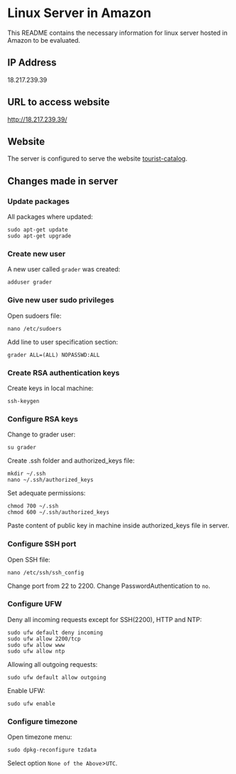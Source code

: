 # Linux Server in Amazon
This README contains the necessary information for linux server hosted in Amazon to be evaluated.

## IP Address
18.217.239.39

## URL to access website
http://18.217.239.39/

## Website
The server is configured to serve the website [tourist-catalog](https://github.com/caiopg/turist-catalog).

## Changes made in server

### Update packages
All packages where updated:
```
sudo apt-get update
sudo apt-get upgrade
```

### Create new user
A new user called `grader` was created:
```
adduser grader
```

### Give new user sudo privileges
Open sudoers file:
```
nano /etc/sudoers
```

Add line to user specification section:
```
grader ALL=(ALL) NOPASSWD:ALL
```

### Create RSA authentication keys
Create keys in local machine:
```
ssh-keygen
```

### Configure RSA keys
Change to grader user:
```
su grader
```

Create .ssh folder and authorized_keys file:
```
mkdir ~/.ssh
nano ~/.ssh/authorized_keys
```

Set adequate permissions:
```
chmod 700 ~/.ssh
chmod 600 ~/.ssh/authorized_keys
```

Paste content of public key in machine inside authorized_keys file in server.

### Configure SSH port
Open SSH file:
```
nano /etc/ssh/ssh_config
```

Change port from 22 to 2200.
Change PasswordAuthentication to `no`.

### Configure UFW
Deny all incoming requests except for SSH(2200), HTTP and NTP:
```
sudo ufw default deny incoming
sudo ufw allow 2200/tcp
sudo ufw allow www
sudo ufw allow ntp
```

Allowing all outgoing requests:
```
sudo ufw default allow outgoing
```

Enable UFW:
```
sudo ufw enable
```

### Configure timezone
Open timezone menu:
```
sudo dpkg-reconfigure tzdata
```

Select option `None of the Above`>`UTC`.


